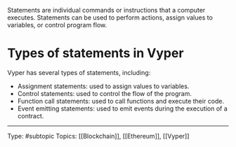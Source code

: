 Statements are individual commands or instructions that a computer executes. Statements can be used to perform actions, assign values to variables, or control program flow.


# Types of statements in Vyper

Vyper has several types of statements, including:

-   Assignment statements: used to assign values to variables.
-   Control statements: used to control the flow of the program.
-   Function call statements: used to call functions and execute their code.
-   Event emitting statements: used to emit events during the execution of a contract.


___
Type: #subtopic 
Topics: [[Blockchain]], [[Ethereum]], [[Vyper]]

